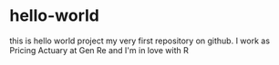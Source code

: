 # hello-world
this is hello world project my very first repository on github. I work as Pricing Actuary at Gen Re and I'm in love with R
